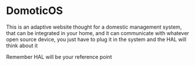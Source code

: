 # DomoticOS
This is an adaptive website thought for a domestic management system, that can be integrated in your home, and it can communicate with whatever open source device, you just have to plug it in the system and the HAL will think about it 

Remember HAL will be your reference point 

